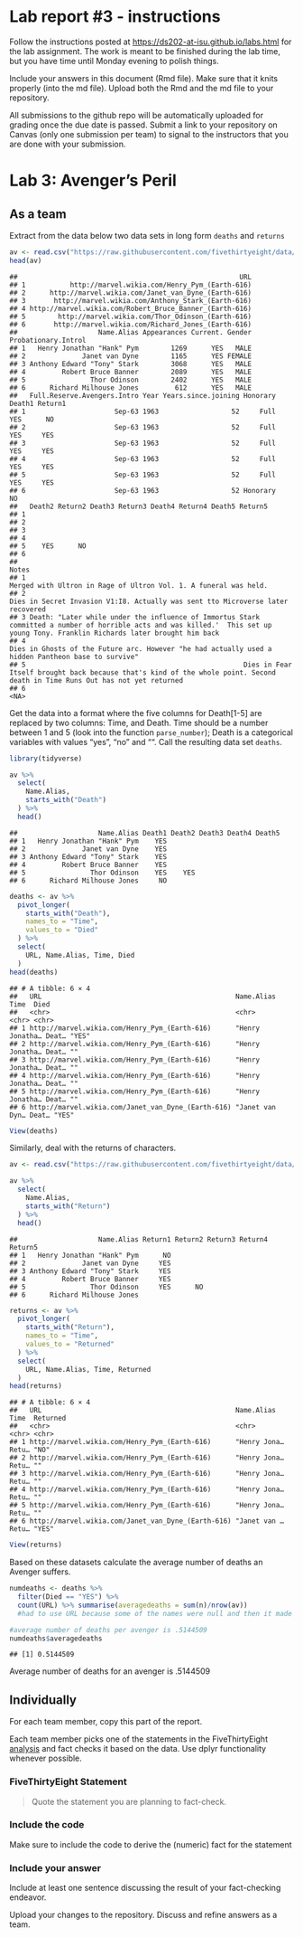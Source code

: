 
<!-- README.md is generated from README.Rmd. Please edit the README.Rmd file -->

# Lab report \#3 - instructions

Follow the instructions posted at
<https://ds202-at-isu.github.io/labs.html> for the lab assignment. The
work is meant to be finished during the lab time, but you have time
until Monday evening to polish things.

Include your answers in this document (Rmd file). Make sure that it
knits properly (into the md file). Upload both the Rmd and the md file
to your repository.

All submissions to the github repo will be automatically uploaded for
grading once the due date is passed. Submit a link to your repository on
Canvas (only one submission per team) to signal to the instructors that
you are done with your submission.

# Lab 3: Avenger’s Peril

## As a team

Extract from the data below two data sets in long form `deaths` and
`returns`

``` r
av <- read.csv("https://raw.githubusercontent.com/fivethirtyeight/data/master/avengers/avengers.csv", stringsAsFactors = FALSE)
head(av)
```

    ##                                                       URL
    ## 1           http://marvel.wikia.com/Henry_Pym_(Earth-616)
    ## 2      http://marvel.wikia.com/Janet_van_Dyne_(Earth-616)
    ## 3       http://marvel.wikia.com/Anthony_Stark_(Earth-616)
    ## 4 http://marvel.wikia.com/Robert_Bruce_Banner_(Earth-616)
    ## 5        http://marvel.wikia.com/Thor_Odinson_(Earth-616)
    ## 6       http://marvel.wikia.com/Richard_Jones_(Earth-616)
    ##                    Name.Alias Appearances Current. Gender Probationary.Introl
    ## 1   Henry Jonathan "Hank" Pym        1269      YES   MALE                    
    ## 2              Janet van Dyne        1165      YES FEMALE                    
    ## 3 Anthony Edward "Tony" Stark        3068      YES   MALE                    
    ## 4         Robert Bruce Banner        2089      YES   MALE                    
    ## 5                Thor Odinson        2402      YES   MALE                    
    ## 6      Richard Milhouse Jones         612      YES   MALE                    
    ##   Full.Reserve.Avengers.Intro Year Years.since.joining Honorary Death1 Return1
    ## 1                      Sep-63 1963                  52     Full    YES      NO
    ## 2                      Sep-63 1963                  52     Full    YES     YES
    ## 3                      Sep-63 1963                  52     Full    YES     YES
    ## 4                      Sep-63 1963                  52     Full    YES     YES
    ## 5                      Sep-63 1963                  52     Full    YES     YES
    ## 6                      Sep-63 1963                  52 Honorary     NO        
    ##   Death2 Return2 Death3 Return3 Death4 Return4 Death5 Return5
    ## 1                                                            
    ## 2                                                            
    ## 3                                                            
    ## 4                                                            
    ## 5    YES      NO                                             
    ## 6                                                            
    ##                                                                                                                                                                              Notes
    ## 1                                                                                                                Merged with Ultron in Rage of Ultron Vol. 1. A funeral was held. 
    ## 2                                                                                                  Dies in Secret Invasion V1:I8. Actually was sent tto Microverse later recovered
    ## 3 Death: "Later while under the influence of Immortus Stark committed a number of horrible acts and was killed.'  This set up young Tony. Franklin Richards later brought him back
    ## 4                                                                               Dies in Ghosts of the Future arc. However "he had actually used a hidden Pantheon base to survive"
    ## 5                                                      Dies in Fear Itself brought back because that's kind of the whole point. Second death in Time Runs Out has not yet returned
    ## 6                                                                                                                                                                             <NA>

Get the data into a format where the five columns for Death\[1-5\] are
replaced by two columns: Time, and Death. Time should be a number
between 1 and 5 (look into the function `parse_number`); Death is a
categorical variables with values “yes”, “no” and ““. Call the resulting
data set `deaths`.

``` r
library(tidyverse)

av %>% 
  select(
    Name.Alias,
    starts_with("Death")
  ) %>% 
  head()
```

    ##                    Name.Alias Death1 Death2 Death3 Death4 Death5
    ## 1   Henry Jonathan "Hank" Pym    YES                            
    ## 2              Janet van Dyne    YES                            
    ## 3 Anthony Edward "Tony" Stark    YES                            
    ## 4         Robert Bruce Banner    YES                            
    ## 5                Thor Odinson    YES    YES                     
    ## 6      Richard Milhouse Jones     NO

``` r
deaths <- av %>% 
  pivot_longer(
    starts_with("Death"),
    names_to = "Time",
    values_to = "Died"
  ) %>% 
  select(
    URL, Name.Alias, Time, Died
  )
head(deaths)
```

    ## # A tibble: 6 × 4
    ##   URL                                                Name.Alias      Time  Died 
    ##   <chr>                                              <chr>           <chr> <chr>
    ## 1 http://marvel.wikia.com/Henry_Pym_(Earth-616)      "Henry Jonatha… Deat… "YES"
    ## 2 http://marvel.wikia.com/Henry_Pym_(Earth-616)      "Henry Jonatha… Deat… ""   
    ## 3 http://marvel.wikia.com/Henry_Pym_(Earth-616)      "Henry Jonatha… Deat… ""   
    ## 4 http://marvel.wikia.com/Henry_Pym_(Earth-616)      "Henry Jonatha… Deat… ""   
    ## 5 http://marvel.wikia.com/Henry_Pym_(Earth-616)      "Henry Jonatha… Deat… ""   
    ## 6 http://marvel.wikia.com/Janet_van_Dyne_(Earth-616) "Janet van Dyn… Deat… "YES"

``` r
View(deaths)
```

Similarly, deal with the returns of characters.

``` r
av <- read.csv("https://raw.githubusercontent.com/fivethirtyeight/data/master/avengers/avengers.csv", stringsAsFactors = FALSE)

av %>% 
  select(
    Name.Alias,
    starts_with("Return")
  ) %>% 
  head()
```

    ##                    Name.Alias Return1 Return2 Return3 Return4 Return5
    ## 1   Henry Jonathan "Hank" Pym      NO                                
    ## 2              Janet van Dyne     YES                                
    ## 3 Anthony Edward "Tony" Stark     YES                                
    ## 4         Robert Bruce Banner     YES                                
    ## 5                Thor Odinson     YES      NO                        
    ## 6      Richard Milhouse Jones

``` r
returns <- av %>% 
  pivot_longer(
    starts_with("Return"),
    names_to = "Time",
    values_to = "Returned"
  ) %>% 
  select(
    URL, Name.Alias, Time, Returned
  )
head(returns)
```

    ## # A tibble: 6 × 4
    ##   URL                                                Name.Alias   Time  Returned
    ##   <chr>                                              <chr>        <chr> <chr>   
    ## 1 http://marvel.wikia.com/Henry_Pym_(Earth-616)      "Henry Jona… Retu… "NO"    
    ## 2 http://marvel.wikia.com/Henry_Pym_(Earth-616)      "Henry Jona… Retu… ""      
    ## 3 http://marvel.wikia.com/Henry_Pym_(Earth-616)      "Henry Jona… Retu… ""      
    ## 4 http://marvel.wikia.com/Henry_Pym_(Earth-616)      "Henry Jona… Retu… ""      
    ## 5 http://marvel.wikia.com/Henry_Pym_(Earth-616)      "Henry Jona… Retu… ""      
    ## 6 http://marvel.wikia.com/Janet_van_Dyne_(Earth-616) "Janet van … Retu… "YES"

``` r
View(returns)
```

Based on these datasets calculate the average number of deaths an
Avenger suffers.

``` r
numdeaths <- deaths %>%
  filter(Died == "YES") %>%
  count(URL) %>% summarise(averagedeaths = sum(n)/nrow(av))
  #had to use URL because some of the names were null and then it made one row with 7 deaths for all null names

#average number of deaths per avenger is .5144509
numdeaths$averagedeaths
```

    ## [1] 0.5144509

Average number of deaths for an avenger is .5144509

## Individually

For each team member, copy this part of the report.

Each team member picks one of the statements in the FiveThirtyEight
[analysis](https://fivethirtyeight.com/features/avengers-death-comics-age-of-ultron/)
and fact checks it based on the data. Use dplyr functionality whenever
possible.

### FiveThirtyEight Statement

> Quote the statement you are planning to fact-check.

### Include the code

Make sure to include the code to derive the (numeric) fact for the
statement

### Include your answer

Include at least one sentence discussing the result of your
fact-checking endeavor.

Upload your changes to the repository. Discuss and refine answers as a
team.
